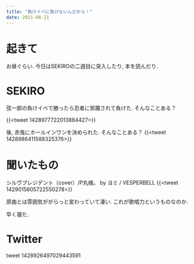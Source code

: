 ```yaml
---
title: "負けイべに負けないんだから！"
date: 2021-08-21
---
```


# 起きて
お昼ぐらい. 今日はSEKIROの二週目に突入したり, 本を読んだり.

# SEKIRO
弦一郎の負けイベで勝ったら忍者に邪魔されて負けた. そんなことある？

{{<tweet 1428977722013884427>}}

後, 赤鬼にホールインワンを決められた. そんなことある？
{{<tweet 1428986411588325376>}}

# 聞いたもの
シルヴプレジデント（cover）/P丸様。 by ヨミ / VESPERBELL
{{<tweet 1429015605722550278>}}

原曲とは雰囲気ががらっと変わっていて凄い. これが歌唱力というものなのか.

早く寝た.

# Twitter
tweet 1428926497029443591